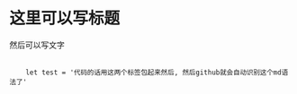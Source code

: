# 这里可以写标题

然后可以写文字

<pre>
  <code>
    let test = '代码的话用这两个标签包起来然后, 然后github就会自动识别这个md语法了'
  </code>
</pre>
